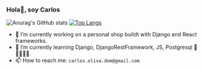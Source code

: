 ### Hola👋, soy Carlos

![Anurag's GitHub stats](https://github-readme-stats.vercel.app/api?username=colidom&show_icons=true) [![Top Langs](https://github-readme-stats.vercel.app/api/top-langs/?username=colidom&layout=compact)](https://github.com/colidom/github-readme-stats)

- 🔭 I’m currently working on a personal shop buildt with Django and React frameworks.
- 🌱 I’m currently learning Django, DjangoRestFramework, JS, Postgresql 🤔💡📙📗📘. 
- 📫 How to reach me: `carlos.oliva.dom@gmail.com`

<!--
**colidom/colidom** is a ✨ _special_ ✨ repository because its `README.md` (this file) appears on your GitHub profile.

Here are some ideas to get you started:

- 🔭 I’m currently working on ...
- 🌱 I’m currently learning ...
- 👯 I’m looking to collaborate on ...
- 🤔 I’m looking for help with ...
- 💬 Ask me about ...
- 📫 How to reach me: ...
- 😄 Pronouns: ...
- ⚡ Fun fact: ...
-->


